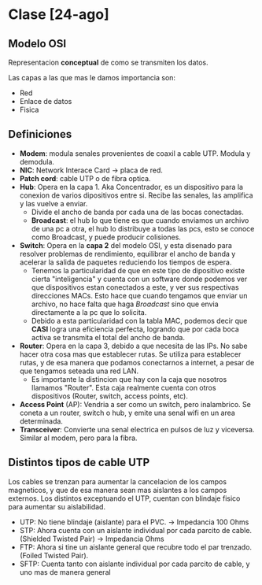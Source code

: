 # Clase [24-ago]

## Modelo OSI

Representacion **conceptual** de como se transmiten los datos.

Las capas a las que mas le damos importancia son:

- Red
- Enlace de datos
- Fisica

## Definiciones

- **Modem**: modula senales provenientes de coaxil a cable UTP. Modula y demodula.
- **NIC**: Network Interace Card $\rightarrow$ placa de red.
- **Patch cord**: cable UTP o de fibra optica.
- **Hub**: Opera en la capa 1. Aka Concentrador, es un dispositivo para la conexion de varios dipositivos entre si. Recibe las senales, las amplifica y las vuelve a enviar.
  - Divide el ancho de banda por cada una de las bocas conectadas.
  - **Broadcast**: el hub lo que tiene es que cuando enviamos un archivo de una pc a otra, el hub lo distribuye a todas las pcs, esto se conoce como Broadcast, y puede producir colisiones.
- **Switch**: Opera en la **capa 2** del modelo OSI, y esta disenado para resolver problemas de rendimiento, equilibrar el ancho de banda y acelerar la salida de paquetes reduciendo los tiempos de espera.
  - Tenemos la particularidad de que en este tipo de dipositivo existe cierta "inteligencia" y cuenta con un software donde podemos ver que dispositivos estan conectados a este, y ver sus respectivas direcciones MACs. Esto hace que cuando tengamos que enviar un archivo, no hace falta que haga _Broadcast_ sino que envia directamente a la pc que lo solicita.
  - Debido a esta particularidad con la tabla MAC, podemos decir que **CASI** logra una eficiencia perfecta, logrando que por cada boca activa se transmita el total del ancho de banda.
- **Router**: Opera en la capa 3, debido a que necesita de las IPs. No sabe hacer otra cosa mas que establecer rutas. Se utiliza para establecer rutas, y de esa manera que podamos conectarnos a internet, a pesar de que tengamos seteada una red LAN.
  - Es importante la distincion que hay con la caja que nosotros llamamos "Router". Esta caja realmente cuenta con otros dispositivos (Router, switch, access points, etc).
- **Access Point** (AP): Vendria a ser como un switch, pero inalambrico. Se coneta a un router, switch o hub, y emite una senal wifi en un area determinada.
- **Transceiver**: Convierte una senal electrica en pulsos de luz y viceversa. Similar al modem, pero para la fibra.

## Distintos tipos de cable UTP

Los cables se trenzan para aumentar la cancelacion de los campos magneticos, y que de esa manera sean mas aislantes a los campos externos. Los distintos exceptuando el UTP, cuentan con blindaje fisico para aumentar su aislabilidad.

- UTP: No tiene blindaje (aislante) para el PVC. $\rightarrow$ Impedancia 100 Ohms
- STP: Ahora cuenta con un aislante individual por cada parcito de cable. (Shielded Twisted Pair) $\rightarrow$ Impedancia Ohms
- FTP: Ahora si tine un aislante general que recubre todo el par trenzado. (Foiled Twisted Pair).
- SFTP: Cuenta tanto con aislante individual por cada parcito de cable, y uno mas de manera general
